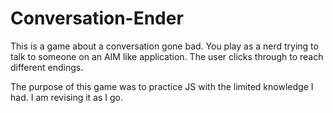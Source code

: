 # Conversation-Ender

This is a game about a conversation gone bad. You play as a nerd trying to talk to someone on an AIM like application. The user clicks through to reach different endings. 

The purpose of this game was to practice JS with the limited knowledge I had. I am revising it as I go. 
